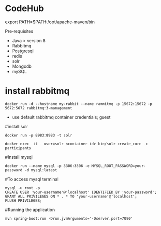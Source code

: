 # CodeHub

export PATH=$PATH:/opt/apache-maven/bin

Pre-requisites
- Java > version 8
- Rabbitmq
- Postgresql
- redis
- solr
- Mongodb
- mySQL

# install rabbitmq
```
docker run -d --hostname my-rabbit --name rammitmq -p 15672:15672 -p 5672:5672 rabbitmq:3-management
```
- use default rabbitmq container credentials; guest

#install solr
```
docker run -p 8983:8983 -t solr
```

```
docker exec -it --user=solr <container-id> bin/solr create_core -c participants
```

#Install mysql
```
docker run --name mysql -p 3306:3306 -e MYSQL_ROOT_PASSWORD=your-password -d mysql:latest
```

#To access mysql terminal
```docker exec -it mysql bash
mysql -u root -p
CREATE USER 'your-username'@'localhost' IDENTIFIED BY 'your-password';
GRANT ALL PRIVILEGES ON * . * TO 'your-username'@'localhost';
FLUSH PRIVILEGES;
```


#Running the application

```
mvn spring-boot:run -Drun.jvmArguments='-Dserver.port=7090'
```